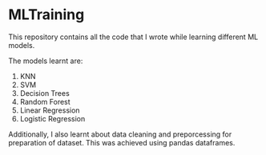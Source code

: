 # MLTraining
This repository contains all the code that I wrote while learning different ML models.

The models learnt are:
1. KNN
2. SVM
3. Decision Trees
4. Random Forest
5. Linear Regression
6. Logistic Regression

Additionally, I also learnt about data cleaning and preporcessing for preparation of dataset. This was achieved using pandas dataframes.
